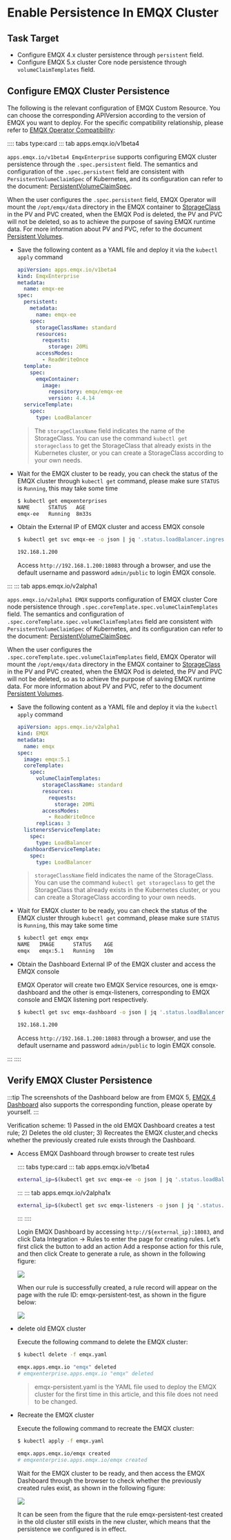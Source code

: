 # Enable Persistence In EMQX Cluster

## Task Target

- Configure EMQX 4.x cluster persistence through `persistent` field.
- Configure EMQX 5.x cluster Core node persistence through `volumeClaimTemplates` field.

## Configure EMQX Cluster Persistence

The following is the relevant configuration of EMQX Custom Resource. You can choose the corresponding APIVersion according to the version of EMQX you want to deploy. For the specific compatibility relationship, please refer to [EMQX Operator Compatibility](../index.md):

:::: tabs type:card
::: tab apps.emqx.io/v1beta4

`apps.emqx.io/v1beta4 EmqxEnterprise` supports configuring EMQX cluster persistence through the `.spec.persistent` field. The semantics and configuration of the `.spec.persistent` field are consistent with `PersistentVolumeClaimSpec` of Kubernetes, and its configuration can refer to the document: [PersistentVolumeClaimSpec](https://kubernetes.io/docs/reference/generated/kubernetes-api/v1.25/#persistentvolumeclaimspec-v1-core).

When the user configures the `.spec.persistent` field, EMQX Operator will mount the `/opt/emqx/data` directory in the EMQX container to [StorageClass](https://kubernetes.io/docs/concepts/storage/storage-classes/) in the PV and PVC created, when the EMQX Pod is deleted, the PV and PVC will not be deleted, so as to achieve the purpose of saving EMQX runtime data. For more information about PV and PVC, refer to the document [Persistent Volumes](https://kubernetes.io/docs/concepts/storage/persistent-volumes/).

+ Save the following content as a YAML file and deploy it via the `kubectl apply` command

  ```yaml
  apiVersion: apps.emqx.io/v1beta4
  kind: EmqxEnterprise
  metadata:
    name: emqx-ee
  spec:
    persistent:
      metadata:
        name: emqx-ee
      spec:
        storageClassName: standard
        resources:
          requests:
            storage: 20Mi
        accessModes:
          - ReadWriteOnce
    template:
      spec:
        emqxContainer:
          image:
            repository: emqx/emqx-ee
            version: 4.4.14
    serviceTemplate:
      spec:
        type: LoadBalancer
  ```

  > The `storageClassName` field indicates the name of the StorageClass. You can use the command `kubectl get storageclass` to get the StorageClass that already exists in the Kubernetes cluster, or you can create a StorageClass according to your own needs.

+ Wait for the EMQX cluster to be ready, you can check the status of the EMQX cluster through `kubectl get` command, please make sure `STATUS` is `Running`, this may take some time

  ```bash
  $ kubectl get emqxenterprises
  NAME      STATUS   AGE
  emqx-ee   Running  8m33s
  ```

+ Obtain the External IP of EMQX cluster and access EMQX console

  ```bash
  $ kubectl get svc emqx-ee -o json | jq '.status.loadBalancer.ingress[0].ip'

  192.168.1.200
  ```
  Access `http://192.168.1.200:18083` through a browser, and use the default username and password `admin/public` to login EMQX console.

:::
::: tab apps.emqx.io/v2alpha1

`apps.emqx.io/v2alpha1 EMQX` supports configuration of EMQX cluster Core node persistence through `.spec.coreTemplate.spec.volumeClaimTemplates` field. The semantics and configuration of `.spec.coreTemplate.spec.volumeClaimTemplates` field are consistent with `PersistentVolumeClaimSpec` of Kubernetes, and its configuration can refer to the document: [PersistentVolumeClaimSpec](https://kubernetes.io/docs/reference/generated/kubernetes-api/v1.25/#persistentvolumeclaimspec-v1-core).

When the user configures the `.spec.coreTemplate.spec.volumeClaimTemplates` field, EMQX Operator will mount the `/opt/emqx/data` directory in the EMQX container to [StorageClass](https://kubernetes.io/docs/concepts/storage/storage-classes/) in the PV and PVC created, when the EMQX Pod is deleted, the PV and PVC will not be deleted, so as to achieve the purpose of saving EMQX runtime data. For more information about PV and PVC, refer to the document [Persistent Volumes](https://kubernetes.io/docs/concepts/storage/persistent-volumes/).

+ Save the following content as a YAML file and deploy it via the `kubectl apply` command

  ```yaml
  apiVersion: apps.emqx.io/v2alpha1
  kind: EMQX
  metadata:
    name: emqx
  spec:
    image: emqx:5.1
    coreTemplate:
      spec:
        volumeClaimTemplates:
          storageClassName: standard
          resources:
            requests:
              storage: 20Mi
          accessModes:
            - ReadWriteOnce
        replicas: 3
    listenersServiceTemplate:
      spec:
        type: LoadBalancer
    dashboardServiceTemplate:
      spec:
        type: LoadBalancer
  ```

  > `storageClassName` field indicates the name of the StorageClass. You can use the command `kubectl get storageclass` to get the StorageClass that already exists in the Kubernetes cluster, or you can create a StorageClass according to your own needs.

+ Wait for EMQX cluster to be ready, you can check the status of the EMQX cluster through `kubectl get` command, please make sure `STATUS` is `Running`, this may take some time

  ```bash
  $ kubectl get emqx emqx
  NAME   IMAGE      STATUS    AGE
  emqx   emqx:5.1   Running   10m
  ```

+ Obtain the Dashboard External IP of the EMQX cluster and access the EMQX console

  EMQX Operator will create two EMQX Service resources, one is emqx-dashboard and the other is emqx-listeners, corresponding to EMQX console and EMQX listening port respectively.

  ```bash
  $ kubectl get svc emqx-dashboard -o json | jq '.status.loadBalancer.ingress[0].ip'

  192.168.1.200
  ```

  Access `http://192.168.1.200:18083` through a browser, and use the default username and password `admin/public` to login EMQX console.

:::
::::

## Verify EMQX Cluster Persistence

:::tip
The screenshots of the Dashboard below are from EMQX 5, [EMQX 4 Dashboard](https://docs.emqx.com/en/enterprise/v4.4/getting-started/dashboard-ee.html#dashboard) also supports the corresponding function, please operate by yourself.
:::

Verification scheme: 1) Passed in the old EMQX Dashboard creates a test rule; 2) Deletes the old cluster; 3) Recreates the EMQX cluster,and checks whether the previously created rule exists through the Dashboard.

+ Access EMQX Dashboard through browser to create test rules

  :::: tabs type:card
  ::: tab apps.emqx.io/v1beta4

  ```bash
  external_ip=$(kubectl get svc emqx-ee -o json | jq '.status.loadBalancer.ingress[0].ip')
  ```
  :::
  ::: tab apps.emqx.io/v2alpha1x

  ```bash
  external_ip=$(kubectl get svc emqx-listeners -o json | jq '.status.loadBalancer.ingress[0].ip')
  ```
  :::
  ::::

  Login EMQX Dashboard by accessing `http://${external_ip}:18083`, and click Data Integration → Rules to enter the page for creating rules. Let’s first click the button to add an action Add a response action for this rule, and then click Create to generate a rule, as shown in the following figure:

  ![](./assets/configure-emqx-persistent/emqx-core-action.png)

  When our rule is successfully created, a rule record will appear on the page with the rule ID: emqx-persistent-test, as shown in the figure below:

  ![](./assets/configure-emqx-persistent/emqx-core-rule-old.png)

+ delete old EMQX cluster

  Execute the following command to delete the EMQX cluster:

  ```bash
  $ kubectl delete -f emqx.yaml

  emqx.apps.emqx.io "emqx" deleted
  # emqxenterprise.apps.emqx.io "emqx" deleted
  ```

  > emqx-persistent.yaml is the YAML file used to deploy the EMQX cluster for the first time in this article, and this file does not need to be changed.

+ Recreate the EMQX cluster

  Execute the following command to recreate the EMQX cluster:

  ```bash
  $ kubectl apply -f emqx.yaml

  emqx.apps.emqx.io/emqx created
  # emqxenterprise.apps.emqx.io/emqx created
  ```

  Wait for the EMQX cluster to be ready, and then access the EMQX Dashboard through the browser to check whether the previously created rules exist, as shown in the following figure:

  ![](./assets/configure-emqx-persistent/emqx-core-rule-new.png)

  It can be seen from the figure that the rule emqx-persistent-test created in the old cluster still exists in the new cluster, which means that the persistence we configured is in effect.
